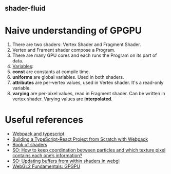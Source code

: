 shader-fluid
-----------------

# Naive understanding of GPGPU

1. There are two shaders: Vertex Shader and Fragment Shader.
1. Vertex and Frament shader compose a Program.
1. There are many GPU cores and each runs the Program on its part of data.
1. [Variables](http://www.lighthouse3d.com/tutorials/glsl-tutorial/data-types-and-variables/):
  1. **const** are constants at compile time.
  1. **uniforms** are global variables. Used in both shaders.
  1. **attributes** are per-vertex values, used in Vertex shader. It's a read-only variable.
  1. **varying** are per-pixel values, read in Fragment shader. Can be written in vertex shader. Varying values are **interpolated**.

# Useful references

- [Webpack and typescript](https://webpack.js.org/guides/typescript/)
- [Building a TypeScript-React Project from Scratch with Webpack](https://medium.com/javascript-journal-unlocking-project-potential/building-a-typescript-react-project-from-scratch-with-webpack-b224a3f84e3b)
- [Book of shaders](https://thebookofshaders.com/)
- [SO: How to keep coordination between particles and which texture pixel contains each one’s information?](https://stackoverflow.com/questions/56780278/how-to-keep-coordination-between-particles-and-which-texture-pixel-contains-each/)
- [SO: Updating buffers from within shaders in webgl](https://stackoverflow.com/questions/62744516/updating-buffers-from-within-shaders-in-webgl)
- [WebGL2 Fundamentals: GPGPU](https://webgl2fundamentals.org/webgl/lessons/webgl-gpgpu.html)
